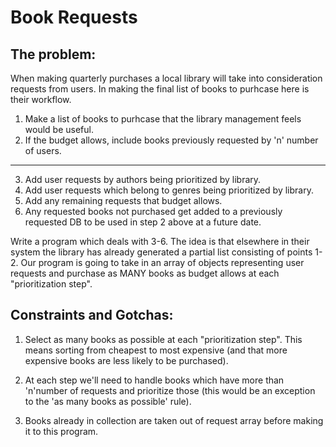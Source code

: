 # Book Requests
## The problem:

When making quarterly purchases a local library will take into consideration requests from users. In making the final list of books to purhcase here is their workflow.

1. Make a list of books to purhcase that the library management feels would be useful.
2. If the budget allows, include books previously requested by 'n' number of users.

---

3. Add user requests by authors being prioritized by library.
4. Add user requests which belong to genres being prioritized by library.
5. Add any remaining requests that budget allows.
6. Any requested books not purchased get added to a previously requested DB to be used in step 2 above at a future date.

Write a program which deals with 3-6. The idea is that elsewhere in their system the library has already generated a partial list consisting of points 1-2. Our program is going to take in an array of objects representing user requests and purchase as MANY books as budget allows at each "prioritization step". 


## Constraints and Gotchas:
1. Select as many books as possible at each "prioritization step". This means sorting from cheapest to most expensive (and that more expensive books are less likely to be purchased).

2. At each step we'll need to handle books which have more than 'n'number of requests and prioritize those (this would be an exception to the 'as many books as possible' rule).

3. Books already in collection are taken out of request array before making it to this program.
